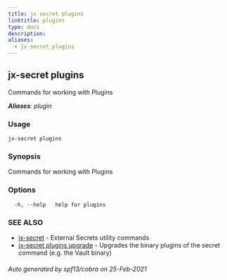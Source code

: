 ```yaml
---
title: jx secret plugins
linktitle: plugins
type: docs
description: 
aliases:
  - jx-secret_plugins
---
```


## jx-secret plugins

Commands for working with Plugins

***Aliases**: plugin*

### Usage

```
jx-secret plugins
```

### Synopsis

Commands for working with Plugins

### Options

```
  -h, --help   help for plugins
```

### SEE ALSO

* [jx-secret](jx-secret)	 - External Secrets utility commands
* [jx-secret plugins upgrade](jx-secret_plugins_upgrade)	 - Upgrades the binary plugins of the secret command (e.g. the Vault binary)

###### Auto generated by spf13/cobra on 25-Feb-2021
